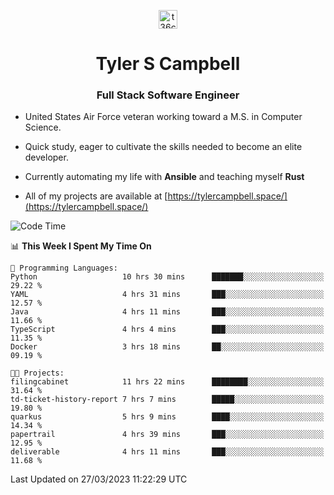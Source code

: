 <p align="center">
<a href="https://www.linkedin.com/in/t36campbell" target="blank"><img align="center" src="https://ik.imagekit.io/t36campbell/Portfolio/linkedin.png.original_m8bbGgPh6.png" alt="t36campbell" height="30" width="30" /></a>
</p>
<h1 align="center">Tyler S Campbell</h1>
<h3 align="center">Full Stack Software Engineer</h3>

* United States Air Force veteran working toward a M.S. in Computer Science.

* Quick study, eager to cultivate the skills needed to become an elite developer.

* Currently automating my life with **Ansible** and teaching myself **Rust**

* All of my projects are available at [https://tylercampbell.space/](https://tylercampbell.space/)

<!--START_SECTION:waka-->
![Code Time](http://img.shields.io/badge/Code%20Time-2%2C321%20hrs%2020%20mins-blue)

📊 **This Week I Spent My Time On** 

```text
💬 Programming Languages: 
Python                   10 hrs 30 mins      ███████░░░░░░░░░░░░░░░░░░   29.22 % 
YAML                     4 hrs 31 mins       ███░░░░░░░░░░░░░░░░░░░░░░   12.57 % 
Java                     4 hrs 11 mins       ███░░░░░░░░░░░░░░░░░░░░░░   11.66 % 
TypeScript               4 hrs 4 mins        ███░░░░░░░░░░░░░░░░░░░░░░   11.35 % 
Docker                   3 hrs 18 mins       ██░░░░░░░░░░░░░░░░░░░░░░░   09.19 % 

🐱‍💻 Projects: 
filingcabinet            11 hrs 22 mins      ████████░░░░░░░░░░░░░░░░░   31.64 % 
td-ticket-history-report 7 hrs 7 mins        █████░░░░░░░░░░░░░░░░░░░░   19.80 % 
quarkus                  5 hrs 9 mins        ████░░░░░░░░░░░░░░░░░░░░░   14.34 % 
papertrail               4 hrs 39 mins       ███░░░░░░░░░░░░░░░░░░░░░░   12.95 % 
deliverable              4 hrs 11 mins       ███░░░░░░░░░░░░░░░░░░░░░░   11.68 % 
```


 Last Updated on 27/03/2023 11:22:29 UTC
<!--END_SECTION:waka-->
